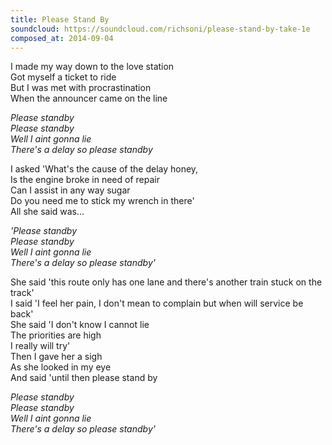 ```yaml
---
title: Please Stand By
soundcloud: https://soundcloud.com/richsoni/please-stand-by-take-1e
composed_at: 2014-09-04
---
```


I made my way down to the love station  
Got myself a ticket to ride  
But I was met with procrastination  
When the announcer came on the line  

*Please standby*  
*Please standby*  
*Well I aint gonna lie*  
*There's a delay so please standby*  

I asked 'What's the cause of the delay honey,  
Is the engine broke in need of repair  
Can I assist in any way sugar  
Do you need me to stick my wrench in there'  
All she said was...  

*'Please standby*  
*Please standby*  
*Well I aint gonna lie*  
*There's a delay so please standby'*  

She said 'this route only has one lane and there's another train stuck on the track'  
I said 'I feel her pain, I don't mean to complain but when will service be back'  
She said 'I don't know I cannot lie  
The priorities are high  
I really will try'  
Then I gave her a sigh  
As she looked in my eye  
And said 'until then please stand by  

*Please standby*  
*Please standby*  
*Well I aint gonna lie*  
*There's a delay so please standby'*  
